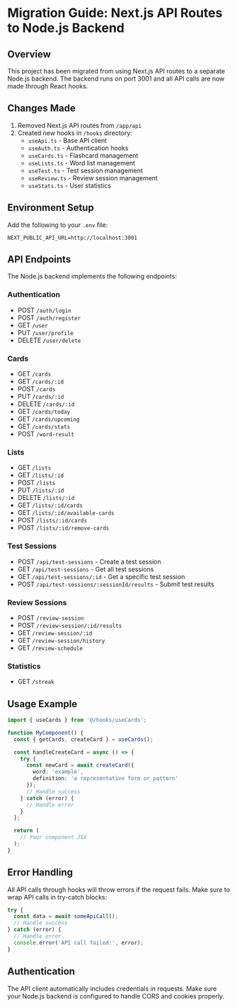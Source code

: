 # Migration Guide: Next.js API Routes to Node.js Backend

## Overview
This project has been migrated from using Next.js API routes to a separate Node.js backend. The backend runs on port 3001 and all API calls are now made through React hooks.

## Changes Made

1. Removed Next.js API routes from `/app/api`
2. Created new hooks in `/hooks` directory:
   - `useApi.ts` - Base API client
   - `useAuth.ts` - Authentication hooks
   - `useCards.ts` - Flashcard management
   - `useLists.ts` - Word list management
   - `useTest.ts` - Test session management
   - `useReview.ts` - Review session management
   - `useStats.ts` - User statistics

## Environment Setup

Add the following to your `.env` file:
```
NEXT_PUBLIC_API_URL=http://localhost:3001
```

## API Endpoints

The Node.js backend implements the following endpoints:

### Authentication
- POST `/auth/login`
- POST `/auth/register`
- GET `/user`
- PUT `/user/profile`
- DELETE `/user/delete`

### Cards
- GET `/cards`
- GET `/cards/:id`
- POST `/cards`
- PUT `/cards/:id`
- DELETE `/cards/:id`
- GET `/cards/today`
- GET `/cards/upcoming`
- GET `/cards/stats`
- POST `/word-result`

### Lists
- GET `/lists`
- GET `/lists/:id`
- POST `/lists`
- PUT `/lists/:id`
- DELETE `/lists/:id`
- GET `/lists/:id/cards`
- GET `/lists/:id/available-cards`
- POST `/lists/:id/cards`
- POST `/lists/:id/remove-cards`

### Test Sessions
- POST `/api/test-sessions` - Create a test session
- GET `/api/test-sessions` - Get all test sessions  
- GET `/api/test-sessions/:id` - Get a specific test session
- POST `/api/test-sessions/:sessionId/results` - Submit test results

### Review Sessions
- POST `/review-session`
- POST `/review-session/:id/results`
- GET `/review-session/:id`
- GET `/review-session/history`
- GET `/review-schedule`

### Statistics
- GET `/streak`

## Usage Example

```typescript
import { useCards } from '@/hooks/useCards';

function MyComponent() {
  const { getCards, createCard } = useCards();

  const handleCreateCard = async () => {
    try {
      const newCard = await createCard({
        word: 'example',
        definition: 'a representative form or pattern'
      });
      // Handle success
    } catch (error) {
      // Handle error
    }
  };

  return (
    // Your component JSX
  );
}
```

## Error Handling

All API calls through hooks will throw errors if the request fails. Make sure to wrap API calls in try-catch blocks:

```typescript
try {
  const data = await someApiCall();
  // Handle success
} catch (error) {
  // Handle error
  console.error('API call failed:', error);
}
```

## Authentication

The API client automatically includes credentials in requests. Make sure your Node.js backend is configured to handle CORS and cookies properly. 